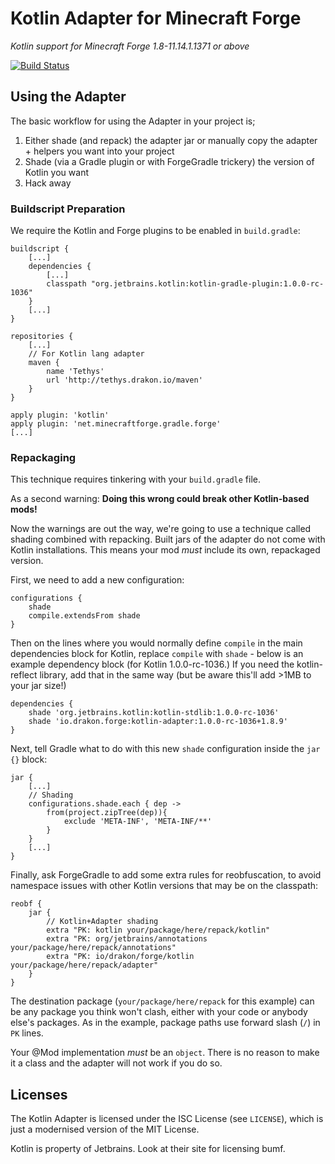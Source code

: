 # Kotlin Adapter for Minecraft Forge
_Kotlin support for Minecraft Forge 1.8-11.14.1.1371 or above_

[![Build Status](https://drone.io/github.com/Emberwalker/Forgelin/status.png)](https://drone.io/github.com/Emberwalker/Forgelin/latest)

## Using the Adapter
The basic workflow for using the Adapter in your project is;
1. Either shade (and repack) the adapter jar or manually copy the adapter + helpers you want into your project
2. Shade (via a Gradle plugin or with ForgeGradle trickery) the version of Kotlin you want
3. Hack away

### Buildscript Preparation
We require the Kotlin and Forge plugins to be enabled in `build.gradle`:
```
buildscript {
	[...]
	dependencies {
		[...]
		classpath "org.jetbrains.kotlin:kotlin-gradle-plugin:1.0.0-rc-1036"
	}
	[...]
}

repositories {
	[...]
	// For Kotlin lang adapter
	maven {
		name 'Tethys'
		url 'http://tethys.drakon.io/maven'
	}
}

apply plugin: 'kotlin'
apply plugin: 'net.minecraftforge.gradle.forge'
[...]
```

### Repackaging
This technique requires tinkering with your `build.gradle` file.

As a second warning: **Doing this wrong could break other Kotlin-based mods!**

Now the warnings are out the way, we're going to use a technique called shading combined with repacking. Built jars of
the adapter do not come with Kotlin installations. This means your mod *must* include its own, repackaged version.

First, we need to add a new configuration:
```
configurations {
    shade
    compile.extendsFrom shade
}
```

Then on the lines where you would normally define `compile` in the main dependencies block for Kotlin, replace `compile`
with `shade` - below is an example dependency block (for Kotlin 1.0.0-rc-1036.) If you need the kotlin-reflect library,
add that in the same way (but be aware this'll add >1MB to your jar size!)
```
dependencies {
	shade 'org.jetbrains.kotlin:kotlin-stdlib:1.0.0-rc-1036'
	shade 'io.drakon.forge:kotlin-adapter:1.0.0-rc-1036+1.8.9'
}
```

Next, tell Gradle what to do with this new `shade` configuration inside the `jar {}` block:
```
jar {
	[...]
	// Shading
    configurations.shade.each { dep ->
        from(project.zipTree(dep)){
            exclude 'META-INF', 'META-INF/**'
        }
    }
	[...]
}
```

Finally, ask ForgeGradle to add some extra rules for reobfuscation, to avoid namespace issues with other Kotlin versions
that may be on the classpath:
```
reobf {
    jar {
	    // Kotlin+Adapter shading
	    extra "PK: kotlin your/package/here/repack/kotlin"
	    extra "PK: org/jetbrains/annotations your/package/here/repack/annotations"
	    extra "PK: io/drakon/forge/kotlin your/package/here/repack/adapter"
	}
}
```
The destination package (`your/package/here/repack` for this example) can be any package you think won't clash, either
with your code or anybody else's packages. As in the example, package paths use forward slash (`/`) in `PK` lines.

Your @Mod implementation *must* be an `object`. There is no reason to make it a class and the adapter will not work if
you do so.

## Licenses
The Kotlin Adapter is licensed under the ISC License (see `LICENSE`), which is just a modernised version of the MIT
License.

Kotlin is property of Jetbrains. Look at their site for licensing bumf.

